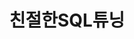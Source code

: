 ---
title: "친절한SQL튜닝"
layout: tag
permalink: /tags/친절한SQL튜닝/
author_profile: true
sidebar_main: true
taxonomy: 친절한SQL튜닝
---